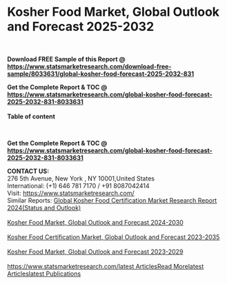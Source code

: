 <h1>Kosher Food Market, Global Outlook and Forecast 2025-2032</h1><br/><p><strong>Download FREE Sample of this Report @ <a href="https://www.statsmarketresearch.com/download-free-sample/8033631/global-kosher-food-forecast-2025-2032-831">https://www.statsmarketresearch.com/download-free-sample/8033631/global-kosher-food-forecast-2025-2032-831</a></strong></p><div><b>Get the Complete Report & TOC @ <a href="https://www.statsmarketresearch.com/global-kosher-food-forecast-2025-2032-831-8033631">https://www.statsmarketresearch.com/global-kosher-food-forecast-2025-2032-831-8033631</a></b></div><br><b>Table of content</b><p><br><div><b>Get the Complete Report & TOC @ <a href="https://www.statsmarketresearch.com/global-kosher-food-forecast-2025-2032-831-8033631">https://www.statsmarketresearch.com/global-kosher-food-forecast-2025-2032-831-8033631</a></b></div></p> <b>CONTACT US:</b><br>276 5th Avenue, New York , NY 10001,United States<br>International: (+1) 646 781 7170 / +91 8087042414<br>Visit: <a href="https://www.statsmarketresearch.com/">https://www.statsmarketresearch.com/</a><br>Similar Reports: <a href="https://www.statsmarketresearch.com/global-kosher-food-forecast-2025-2032-831-8033631">Global Kosher Food Certification Market Research Report 2024(Status and Outlook)</a><br/><br/><a href="https://www.statsmarketresearch.com/global-kosher-food-forecast-2025-2032-831-8033631">Kosher Food Market, Global Outlook and Forecast 2024-2030</a><br/><br/><a href="https://www.statsmarketresearch.com/global-kosher-food-forecast-2025-2032-831-8033631">Kosher Food Certification Market, Global Outlook and Forecast 2023-2035</a><br/><br/><a href="https://www.statsmarketresearch.com/global-kosher-food-forecast-2025-2032-831-8033631">Kosher Food Market, Global Outlook and Forecast 2023-2029</a><br/><br/><a href="https://gyeongbokgung.com">https://www.statsmarketresearch.com/</a><a href="https://hallyeomaritime.com">latest Articles</a><a href="https://jingwansa.com">Read More</a><a href=https://nguoiviet.jp/">latest Articles</a><a href="https://www.intelmarketresearch.com/">latest Publications</a>